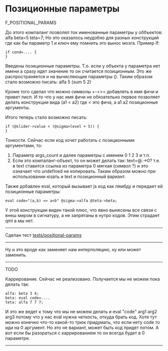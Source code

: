Позиционные параметры
=====================
F_POSITIONAL_PARAMS

До этого компаланг позволял ток именованные параметры у оббъектов: alfa beta=5 teta=7;
Но это оказалось неудобно для разных конструкций где как бы параметр 1 и ключ ему помнить это вынос мозга. Пример if:
```
if cond=.... {
}
```

Введены позиционные параметры. Т.о. если у объекта у параметра нет имени а сразу идет значение то он считается позиционным.
Это же распространяется и на вычисляющие параметры (). Таким образом стало возможно писать:
alfa 5 (sum 5 2)

Кроме того сделал что можно символы +-<>= добавлять в имя фичи и привет лисп.
И то что у нас имя фичи не обязательно первое позволяет делать конструкции 
вида (a1 < a2) где < это фича, а а1 a2 позиционные аргументы.

Итого теперь стало возможно писать:
```
if (@slider->value < (@sigma>level + 5)) {
}

```

Тонкости. Сейчас если код хочет работать с позиционными аргументами, то:
1. Параметр args_count и далее параметры с именем 0 1 2 3 и т.п.
2. Если это компаланг-объект, то он может делать так: text=@.->0? т.е. в text ставится ссылка из параметра 0 мягкая (символ ?) и это означает что undefined не копировать.
Таким образом можно при использовании юзать и text и позиционный вариант.

Также добавлен eval, который вызывает js код как лямбду и передает ей позиционные параметры:
```
eval code="(a,b) => a<b" @sigma->alfa @teta->beta;
```
У этой конструкции виден такой плюс, что явно вынесены все связи с внеш миром в сигнатуру, а не запрятаны в нутро кодов. Этим страдает qml а мы нет.

-----
Сделан тест [tests/positional-params](../../tests/positional-params)

-----
Ну и это вроде как заменяет нам интерполяцию, ну или может заменить.


------
TODO

Каррирование. Сейчас не реализовано. Получается мы не можем пока делать так:
```
alfa: beta 3 4;
beta: eval code=....
teta: alfa 7 7 7;
```
И это же ведет к тому что мы не можем делать и eval "code" arg1 arg2 arg3 потому что у нас eval нужна четкость, откуда брать код.
Хотя тут можно конечно что-то какой-то трюк придумать, что если нету code то иди на 0 аргумент. Но это не вариант, может быть код придет потом.
А вот если бы разораться с каррированием то он всегда будет в 0 параметре.

------

